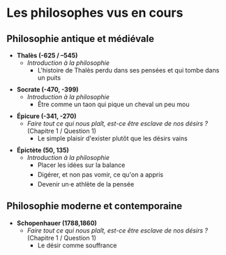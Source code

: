 # Les philosophes vus en cours

## Philosophie antique et médiévale

- Thalès (-625 / –545)
	- _Introduction à la philosophie_
		- L'histoire de Thalès perdu dans ses pensées et qui tombe dans un puits
- Socrate (-470, -399)
	- _Introduction à la philosophie_
		- Être comme un taon qui pique un cheval un peu mou
- Épicure (-341, -270)
	- _Faire tout ce qui nous plaît, est-ce être esclave de nos désirs ?_ (Chapitre 1 / Question 1)
		- Le simple plaisir d'exister plutôt que les désirs vains
- Épictète (50, 135)
	- _Introduction à la philosophie_
		- Placer les idées sur la balance
		- Digérer, et non pas vomir, ce qu'on a appris
		- Devenir un·e athlète de la pensée 

## Philosophie moderne et contemporaine

- Schopenhauer (1788,1860)
	- _Faire tout ce qui nous plaît, est-ce être esclave de nos désirs ?_ (Chapitre 1 / Question 1)
		- Le désir comme souffrance

<style>
ul li {font-weight:bold; margin-bottom:10px;}
ul li ul li {font-weight:normal}
ul li ul li {margin-bottom:5px;}
</style>